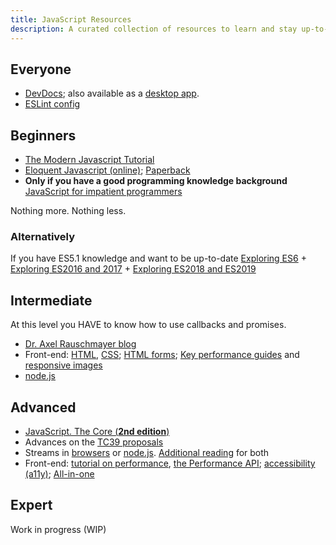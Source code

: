 ```yaml
---
title: JavaScript Resources
description: A curated collection of resources to learn and stay up-to-date with JavaScript
---
```


## Everyone

- [DevDocs](<https://devdocs.io/>); also available as a [desktop app](<https://devdocs.egoist.moe/>).
- [ESLint config](<https://github.com/Phoenix35/eslint-config>)

## Beginners

- [The Modern Javascript Tutorial](<https://javascript.info/>)
- [Eloquent Javascript (online)](<https://eloquentjavascript.net/>); [Paperback](<https://www.amazon.com/Eloquent-JavaScript-3rd-Introduction-Programming/dp/1593279507>)
- **Only if you have a good programming knowledge background** [JavaScript for impatient programmers](<http://exploringjs.com/impatient-js/index.html>)

Nothing more. Nothing less.

### Alternatively

If you have ES5.1 knowledge and want to be up-to-date [Exploring ES6](<http://exploringjs.com/es6.html>) + [Exploring ES2016 and 2017](<http://exploringjs.com/es2016-es2017.html>) + [Exploring ES2018 and ES2019](<http://exploringjs.com/es2018-es2019/index.html>)

## Intermediate

At this level you HAVE to know how to use callbacks and promises.

- [Dr. Axel Rauschmayer blog](<http://2ality.com/>)
- Front-end: [HTML](<https://developer.mozilla.org/en-US/docs/Learn/HTML/Introduction_to_HTML>), [CSS](<https://developer.mozilla.org/en-US/docs/Learn/CSS/First_steps>); [HTML forms](<https://developer.mozilla.org/en-US/docs/Learn/Forms>); [Key performance guides](<https://developer.mozilla.org/en-US/docs/Web/Performance#Beginners_tutorials>) and [responsive images](<https://developer.mozilla.org/en-US/docs/Learn/HTML/Multimedia_and_embedding/Responsive_images>)
- [node.js](<https://nodejs.dev/>)

## Advanced

- [JavaScript. The Core (**2nd edition**)](<http://dmitrysoshnikov.com/ecmascript/javascript-the-core-2nd-edition/>)
- Advances on the [TC39 proposals](<https://github.com/tc39/proposals/>)
- Streams in [browsers](<https://developer.mozilla.org/en-US/docs/Web/API/Streams_API>) or [node.js](<https://www.freecodecamp.org/news/node-js-streams-everything-you-need-to-know-c9141306be93/>). [Additional reading](<https://nodejs.org/en/docs/guides/backpressuring-in-streams/>) for both
- Front-end: [tutorial on performance](<https://developer.mozilla.org/en-US/docs/Learn/Performance/Web_Performance_Basics#Beginners_tutorials>), [the Performance API](<https://developer.mozilla.org/en-US/docs/Web/Performance#Other_documentation>); [accessibility (a11y)](<https://developer.mozilla.org/en-US/docs/Learn/Accessibility>);  [All-in-one](<https://frontendmasters.com/books/front-end-handbook/2019/>)

## Expert

Work in progress (WIP)
